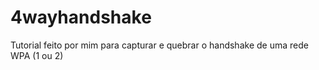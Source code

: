 # 4wayhandshake
Tutorial feito por mim para capturar e quebrar o handshake de uma rede WPA (1 ou 2)
